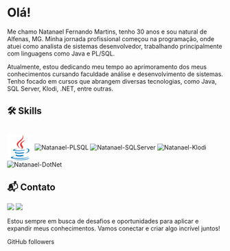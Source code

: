 # Olá!
Me chamo Natanael Fernando Martins, tenho 30 anos e sou natural de Alfenas, MG. Minha jornada profissional começou na programação, onde atuei como analista de sistemas desenvolvedor, trabalhando principalmente com linguagens como Java e PL/SQL.

Atualmente, estou dedicando meu tempo ao aprimoramento dos meus conhecimentos cursando faculdade análise e desenvolvimento de sistemas. Tenho focado em cursos que abrangem diversas tecnologias, como Java, SQL Server, Klodi, .NET, entre outras.

## 🛠️ Skills
<div style="display: inline_block"><br>
<img align="center" alt="Natanael-Java" height="60" width="60" src="https://raw.githubusercontent.com/devicons/devicon/master/icons/java/java-original.svg">
<img align="center" alt="Natanael-PLSQL" height="60" width="60" src="https://cdn.jsdelivr.net/gh/devicons/devicon/icons/oracle/oracle-original.svg">
<img align="center" alt="Natanael-SQLServer" height="60" width="60" src="https://cdn.jsdelivr.net/gh/devicons/devicon/icons/microsoftsqlserver/microsoftsqlserver-plain-wordmark.svg">
<img align="center" alt="Natanael-Klodi" height="60" width="60" src="https://cdn.jsdelivr.net/gh/devicons/devicon/icons/go/go-original.svg">
<img align="center" alt="Natanael-DotNet" height="60" width="60" src="https://cdn.jsdelivr.net/gh/devicons/devicon/icons/dotnetcore/dotnetcore-original.svg">
</div>


## 📬 Contato
<p align="left">
  <a href="natanaelfernandomartins00@gmail.com" alt="Email">
  <img src="https://img.shields.io/badge/-Email-%23333?style=flat-square&logo=gmail&logoColor=white" /></a>
  <a href="https://www.linkedin.com/in/natanael-fernando-martins-9a9455211" alt="Linkedin">
  <img src="https://img.shields.io/badge/-LinkedIn-%230077B5?style=flat-square&logo=linkedin&logoColor=white" /></a>
</p>
Estou sempre em busca de desafios e oportunidades para aplicar e expandir meus conhecimentos. Vamos conectar e criar algo incrível juntos!

GitHub followers